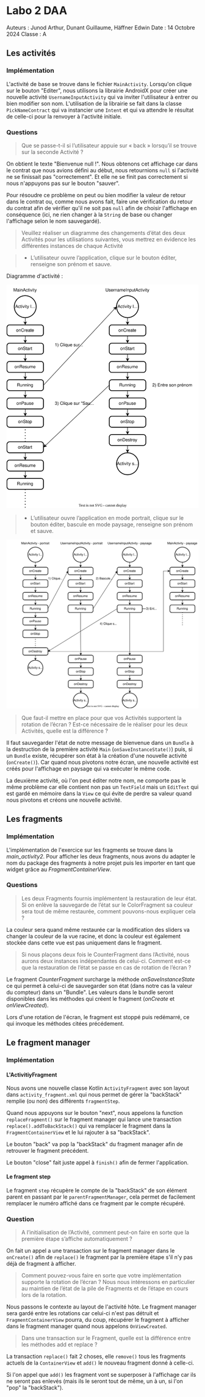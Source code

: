 # Labo 2 DAA

Auteurs : Junod Arthur, Dunant Guillaume, Häffner Edwin
Date : 14 Octobre 2024
Classe : A

<div style="page-break-after: always;"></div>

## Les activités

### Implémentation

L'activité de base se trouve dans le fichier `MainActivity`. Lorsqu'on clique sur le bouton "Editer", nous utilisons la librairie AndroidX pour créer une nouvelle activité `UsernameInputActivity` qui va inviter l'utilisateur à entrer ou bien modifier son nom. L'utilisation de la librairie se fait dans la classe `PickNameContract` qui va instancier une `Intent` et qui va attendre le résultat de celle-ci pour la renvoyer à l'activité initiale.

### Questions

> Que se passe-t-il si l’utilisateur appuie sur « back » lorsqu’il se trouve sur la seconde Activité ?

On obtient le texte "Bienvenue null !". Nous obtenons cet affichage car dans le contrat que nous avions défini au début, nous retournions `null` si l'activité ne se finissait pas "correctement". Et elle ne se finit pas correctement si nous n'appuyons pas sur le bouton "sauver".

Pour résoudre ce problème on peut ou bien modifier la valeur de retour dans le contrat ou, comme nous avons fait, faire une vérification du retour du contrat afin de vérifier qu'il ne soit pas `null` afin de choisir l'affichage en conséquence (ici, ne rien changer à la `String` de base ou changer l'affichage selon le nom sauvegardé).

<div style="page-break-after: always;"></div>

> Veuillez réaliser un diagramme des changements d’état des deux Activités pour les utilisations suivantes, vous mettrez en évidence les différentes instances de chaque Activité 

> - L’utilisateur ouvre l’application, clique sur le bouton éditer, renseigne son prénom et sauve.

Diagramme d'activité : 

<img title="" src="./daa.drawio.svg" alt="Diagramme activité 1">

<div style="page-break-after: always;"></div>

> - L’utilisateur ouvre l’application en mode portrait, clique sur le bouton éditer, bascule en mode paysage, renseigne son prénom et sauve.

<img src="./daa2.drawio.svg" title="" alt="Diagramme activité 2">

> Que faut-il mettre en place pour que vos Activités supportent la rotation de l’écran ? Est-ce nécessaire de le réaliser pour les deux Activités, quelle est la différence ?

Il faut sauvegarder l'état de notre message de bienvenue dans un `Bundle` à la destruction de la première activité `Main` (`onSaveInstanceState()`) puis, si un `Bundle` existe, récupérer son état à la création d'une nouvelle activité (`onCreate()`). Car quand nous pivotons notre écran, une nouvelle activité est créés pour l'affichage en paysage qui va exécuter le même code.

La deuxième activité, où l'on peut éditer notre nom, ne comporte pas le même problème car elle contient non pas un `TextField` mais un `EditText` qui est gardé en mémoire dans la `View` ce qui évite de perdre sa valeur quand nous pivotons et créons une nouvelle activité.



## Les fragments

### Implémentation

L'implémentation de l'exercice sur les fragments se trouve dans la *main_activity2*. Pour afficher les deux fragments, nous avons du adapter le nom du package des fragments à notre projet puis les importer en tant que widget grâce au *FragmentContainerView*.

### Questions

> Les deux Fragments fournis implémentent la restauration de leur état. Si on enlève la sauvegarde de l’état sur le ColorFragment sa couleur sera tout de même restaurée, comment pouvons-nous expliquer cela ?

La couleur sera quand même restaurée car la modification des sliders va changer la couleur de la vue racine, et donc la couleur est également stockée dans cette vue est pas uniquement dans le fragment.

> Si nous plaçons deux fois le CounterFragment dans l’Activité, nous aurons deux instances indépendantes de celui-ci. Comment est-ce que la restauration de l’état se passe en cas de rotation de l’écran ?

Le fragment *CounterFragment* surcharge la méthode *onSaveInstanceState* ce qui permet à celui-ci de sauvegarder son état (dans notre cas la valeur du compteur) dans un "Bundle". Les valeurs dans le bundle seront disponibles dans les méthodes qui créent le fragment (*onCreate* et *onViewCreated*).

Lors d'une rotation de l'écran, le fragment est stoppé puis redémarré, ce qui invoque les méthodes citées précédement.

## Le fragment manager

### Implémentation

#### L'ActivitiyFragment

Nous avons une nouvelle classe Kotlin `ActivityFragment` avec son layout dans `activity_fragment.xml` qui nous permet de gérer la "backStack" remplie (ou non) des différents `fragmentStep`. 

Quand nous appuyons sur le bouton "next", nous appelons la function `replaceFragment()` sur le fragment manager qui lance une transaction `replace().addToBackStack()` qui va remplacer le fragment dans la `FragmentContainerView` et le lui rajouter à sa "backStack". 

Le bouton "back" va pop la "backStack" du fragment manager afin de retrouver le fragment précédent.

Le bouton "close" fait juste appel à `finish()` afin de fermer l'application.

#### Le fragment step

Le fragment `step` récupère le compte de la "backStack" de son élément parent en passant par le `parentFragmentManager`, cela permet de facilement remplacer le numéro affiché dans ce fragment par le compte récupéré.

### Question

> A l’initialisation de l’Activité, comment peut-on faire en sorte que la première étape s’affiche automatiquement ?

On fait un appel a une transaction sur le fragment manager dans le `onCreate()` afin de `replace()` le fragment par la première étape s'il n'y pas déjà de fragment à afficher.

> Comment pouvez-vous faire en sorte que votre implémentation supporte la rotation de l’écran ? Nous nous intéressons en particulier au maintien de l’état de la pile de Fragments et de l’étape en cours lors de la rotation.

Nous passons le contexte au layout de l'activité hôte. Le fragment manager sera gardé entre les rotations car celui-ci n'est pas détruit et `FragmentContainerView` pourra, du coup, récupérer le fragment à afficher dans le fragment manager quand nous appelons `OnViewCreated`.

> Dans une transaction sur le Fragment, quelle est la différence entre les méthodes add et replace ?

La transaction `replace()` fait 2 choses, elle `remove()` tous les fragments actuels de la `ContainerView` et `add()` le nouveau fragment donné à celle-ci. 

Si l'on appel que `add()` les fragment vont se superposer à l'affichage car ils ne seront pas enlevés (mais ils le seront tout de même, un à un, si l'on "pop" la "backStack").